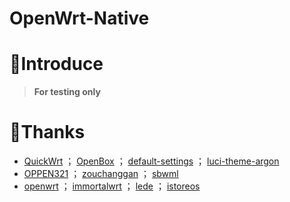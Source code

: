 # OpenWrt-Native

# 🤔Introduce
> **For testing only**

# 🙏Thanks
- [QuickWrt](https://github.com/Kwonelee/QuickWrt) ； [OpenBox](https://github.com/Kwonelee/OpenBox) ； [default-settings](https://github.com/Kwonelee/default-settings) ； [luci-theme-argon](https://github.com/Kwonelee/luci-theme-argon)
- [OPPEN321](https://github.com/OPPEN321) ； [zouchanggan](https://github.com/zouchanggan/OpenWrt-Actions) ； [sbwml](https://github.com/sbwml/openwrt_pkgs)
- [openwrt](https://github.com/openwrt/openwrt/tree/openwrt-24.10) ； [immortalwrt](https://github.com/immortalwrt/immortalwrt/tree/openwrt-24.10) ； [lede](https://github.com/coolsnowwolf/lede) ； [istoreos](https://github.com/istoreos/istoreos)
